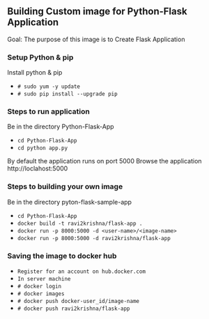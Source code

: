## Building Custom image for Python-Flask Application

Goal: The purpose of this image is to Create Flask Application

### Setup Python & pip

Install python & pip
- `# sudo yum -y update`
- `# sudo pip install --upgrade pip`      

### Steps to run application

Be in the directory Python-Flask-App
- `cd Python-Flask-App`
- `cd python app.py`

By default the application runs on port 5000
Browse the application http://loclahost:5000

### Steps to building your own image

Be in the directory pyton-flask-sample-app
- `cd Python-Flask-App`
- `docker build -t ravi2krishna/flask-app .`
- `docker run -p 8000:5000 -d <user-name>/<image-name>`
- `docker run -p 8000:5000 -d ravi2krishna/flask-app`

### Saving the image to docker hub
- `Register for an account on hub.docker.com`
- `In server machine`
- `# docker login`
- `# docker images`      
- `# docker push docker-user_id/image-name`
- `# docker push ravi2krishna/flask-app`

        
        
        

        
